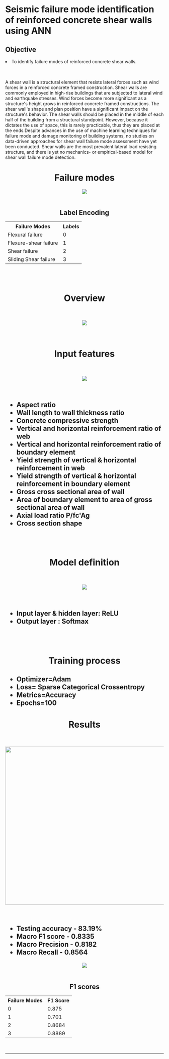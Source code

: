 # Seismic failure mode identification of reinforced concrete shear walls using ANN
<h2>Objective</h2>
<li>To identify failure modes of reinforced concrete shear walls.</li>
<br></br>
<p>A shear wall is a structural element that resists lateral forces such as wind forces in a reinforced concrete framed construction. Shear walls are commonly employed in high-rise buildings that are subjected to lateral wind and earthquake stresses. Wind forces become more significant as a structure's height grows in reinforced concrete framed constructions. The shear wall's shape and plan position have a significant impact on the structure's behavior. The shear walls should be placed in the middle of each half of the building from a structural standpoint. However, because it dictates the use of space, this is rarely practicable, thus they are placed at the ends.Despite advances in the use of machine learning techniques for failure mode and damage monitoring of building systems, no studies on data-driven approaches for shear wall failure mode assessment have yet been conducted. Shear walls are the most prevalent lateral load resisting structure, and there is yet no mechanics- or empirical-based model for shear wall failure mode detection.</p>
<center><h1>Failure modes</h1></center>

<center><img src="images\failure_modes.jpg"></center>
<br>
<center>
<h2>Label Encoding
<table>
  <tr>
    <th> Failure Modes</th>
    <th>Labels</th>
  </tr>
  <tr>
    <td>Flexural failure </td>
    <td>0</td>
  </tr>
  <tr>
    <td>  Flexure-shear failure </td>
    <td>1</td>
    
  </tr>
  <tr>
    <td>Shear failure </td>
    <td>2</td>
  </tr>
  <tr>
    <td>Sliding Shear failure </td>
    <td>3</td>
  </tr>
</table>
</h2>
<br></br>
</center>

<center><h1>Overview</h1></center>
<br></br>
<center><img src="images\Overview.jpg"></center>
<br></br>

<center><h1> Input features</h1></center>
<br></br>
<center><img src="images\Input_features.jpg"></center>
<br></br>
<h2>
<ul>
<li> Aspect ratio</li>
<li> Wall length to wall thickness ratio</li> 
<li> Concrete compressive strength </li>
<li> Vertical and horizontal reinforcement ratio of web</li>
<li> Vertical and horizontal reinforcement ratio of boundary element</li>
<li> Yield strength of vertical & horizontal reinforcement in web </li>
<li> Yield strength of vertical & horizontal reinforcement in boundary element</li>
<li> Gross cross sectional area of wall</li>
<li> Area of boundary element to area of gross sectional area of wall</li>
<li> Axial load ratio  P/fc'Ag </li>
<li>Cross section shape
</ul>
</h2>
<br></br>

<center><h1>Model definition</h1></center>
<br></br>

<center><img src="images\model_definition.jpg"></center>
<br></br>
<h2>
<ul>
<li>Input layer & hidden layer: ReLU</li>          
<li>Output layer : Softmax</li>
</ul>
</h2>
<br></br>

<center><h1>Training process</h1></center>
<h2>
<ul>
<li>Optimizer=Adam</li>
<li>Loss= Sparse Categorical Crossentropy</li>
<li>Metrics=Accuracy</li>
<li>Epochs=100</li>
</h2>
</ul>

<center><h1>Results</h1></center>
<br></br>

<center><img src="images\AccvsEpoch.jpg" width=800 height=500></center>
<br></br>

<h2>
<ul>
<li>Testing accuracy - 83.19%</li>
<li>Macro F1 score - 0.8335</li>
<li>Macro Precision - 0.8182</li>
<li>Macro Recall - 0.8564</li>

</ul>
</h2>
<center><img src="images\confusion_mat.jpg"></center>
<br>
<center>
<h2>F1 scores
<table>
  <tr>
    <th> Failure Modes</th>
    <th>F1 Score</th>
  </tr>
  <tr>
    <td>0 </td>
    <td>0.875</td>
  </tr>
  <tr>
    <td>1</td>
    <td>0.701</td>
    
  </tr>
  <tr>
    <td>2</td>
    <td>0.8684</td>
  </tr>
  <tr>
    <td>3</td>
    <td>0.8889</td>
  </tr>
</table>
</h2>
</center>
<br>

<hr>







